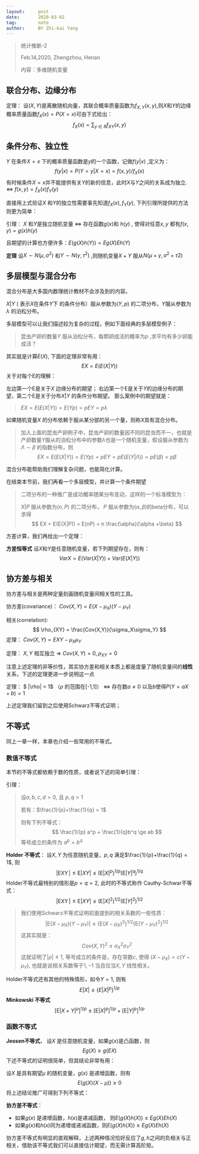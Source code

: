 ```yaml
---
layout:     post
date:       2020-03-02
tag:        note
author:     BY Zhi-kai Yang
---
```


> 统计推断-2
>
> Feb.14,2020,  Zhengzhou, Henan
>
> 内容：多维随机变量

## 联合分布、边缘分布

定理： 设$(X,Y)$是离散随机向量，其联合概率质量函数为$f_{X,Y}(x, y)$,则$X$和$Y$的边缘概率质量函数$f_{X}(x) = P(X=x)$可由下式给出：
$$
f_X(x) = \sum_{y \in R} f_{XY}(x, y)
$$

## 条件分布、独立性

$Y$ 在条件$X=x$ 下的概率质量函数是$y$的一个函数，记做$f(y|x)$ ,定义为：
$$
f(y|x) = P(Y=y|X=x) = f(x, y)/f_X(x)
$$
有时候条件$X =x$并不能提供有关$Y$的新的信息，此时$X$与$Y$之间的关系成为独立. $\iff$  $f(x, y) = f_X(x)f_Y(y)$

直接用上式验证$X$ 和$Y$的独立性需要事先知道$f_X(x),f_Y(y)$, 下列引理所提供的方法则更为简单：

引理： $X$ 和$Y$是独立随机变量 $\iff$ 存在函数$g(x)$和 $h(y)$ , 使得对任意$x, y$ 都有$f(x, y) = g(x)h(y)$

且期望的计算也方便许多：$E(g(X)h(Y)) =Eg(X)Eh(Y)$

**定理**  设$X \sim N(\mu, \sigma^2)$ 和$Y \sim N(\gamma, \tau^2)$ ,则随机变量$X+Y$ 服从$N(\mu+\gamma, \sigma^2 + \tau2)$

## 多层模型与混合分布

混合分布是大多国内数理统计教材不会涉及到的内容。

$X|Y$ ( 表示$X$在条件$Y$下 的条件分布）服从参数为$(Y, p)$ 的二项分布，$Y$服从参数为$\lambda$ 的泊松分布。

多层模型可以让我们描述较为复杂的过程，例如下面经典的多层模型例子：

> 昆虫产卵的数量$Y$ 服从泊松分布，每颗卵成活的概率为$p$ ,求平均有多少卵能成活？

其实就是计算$E(X)$, 下面的定理非常有用：
$$
EX = E(E(X|Y))
$$
关于对每个E的理解：

左边第一个E是关于$X$ 边缘分布的期望； 右边第一个E是关于$Y$的边缘分布的期望，第二个E是关于分布$X|Y$ 的条件分布期望。 那么案例中的期望就是：

> $EX = E(E(X|Y)) = E(Yp) = pEY = p\lambda$

如果随机变量$X$ 的分布依赖于服从某分部的另一个量，则称$X$具有混合分布。

>加入上面的昆虫产卵例子中，昆虫产卵的数量因不同的昆虫而不一，也就是产卵数量$Y$服从的泊松分布中的参数$\lambda$也是一个随机变量，假设服从参数为$\Lambda \sim \beta$ 的指数分布，则
>$$
>EX = E(E(X|Y)) = E(Yp) = pEY=pE(E(Y|\Lambda)) = pE(\beta) = p\beta
>$$

混合分布能帮助我们理解复杂问题，也能简化计算。

在结束本节前，我们再看一个多层模型，并计算一个条件期望

>二项分布的一种推广是成功概率随某分布变动，这样的一个标准模型为：
>
>$X|P$  服从参数为$(n,P)$ 的二项分布， $P$ 服从参数为$(\alpha, \beta)$的beta分布，可以求得
>$$
>EX = E(E(X|P)) = E(nP) = n \frac{\alpha}{\alpha +\beta}
>$$

方差计算，我们再给出一个定理：

**方差恒等式** 设$X$和$Y$是任意随机变量，若下列期望存在，则有：
$$
VarX = E(Var(X|Y)) + Var(E(X|Y))
$$

## 协方差与相关

协方差与相关是两种定量刻画随机变量间相关性的工具。

协方差(covariance)： $Cov(X,Y) =E(X-\mu_X)(Y-\mu_Y)$

相关(correlation):  
$$
\rho_{XY} = \frac{Cov(X,Y)}{\sigma_X\sigma_Y}
$$
定理： $Cov(X,Y) = EXY -\mu_X\mu_Y$

定理： $X,Y$ 相互独立 $\Rightarrow$  $Cov(X,Y) =0, \rho_{XY} = 0$

注意上述定理的非等价性，其实协方差和相关本质上都是度量了随机变量间的**线性**关系，下述的定理更进一步说明这一点

定理： $ |\rho| = 1$ （$\rho$ 的范围在[-1,1]） $\iff$  存在数$a \neq 0$ 以及$b$使得$P(Y =aX+b) =1$

上述定理我们留到之后使用Schwarz不等式证明；

## 不等式

同上一章一样，本章也介绍一些常用的不等式。

### 数值不等式

本节的不等式都依赖于数的性质，或者说下述的简单引理：

引理： 

>设$a, b,c, d >0$, 且 $p, q >1$
>
>若有：$\frac{1}{p}+\frac{1}{q} = 1$
>
>则有下列不等式：
>$$
>\frac{1}{p} a^p + \frac{1}{q}b^q \ge ab
>$$
>等号成立的条件为 $a^p = b^q$

**Holder 不等式**： 设$X,Y$ 为任意随机变量，$p, q$ 满足$\frac{1}{p}+\frac{1}{q} = 1$,   则
$$
|\operatorname{EXY}| \leqslant \mathrm{E}|X Y| \leqslant\left(\mathrm{E}|X|^{p}\right)^{1 / p}\left(\mathrm{E}|Y|^{q}\right)^{1 / q}
$$
Holder不等式最特别的情形是$p=q=2$, 此时的不等式称作 Cauthy-Schwar不等式：
$$
|\operatorname{EXY}| \leqslant \mathrm{E}|X Y| \leqslant\left(\mathrm{E}|X|^{2}\right)^{1 / 2}\left(\mathrm{E}|Y|^{2}\right)^{1 / 2}
$$

>我们使用Schwarz不等式证明前面提到的相关系数的一些性质：
>$$
>\left|\mathrm{E}\left(X-\mu_{X}\right)\left(Y-\mu_{Y}\right)\right| \leqslant\left\{\mathrm{E}\left(X-\mu_{X}\right)^{2}\right\}^{1 / 2}\left\{\mathrm{E}\left(Y-\mu_{Y}\right)^{2}\right\}^{1 / 2}
>$$
>这其实就是：
>$$
>Cov(X,Y)^2 \le \sigma_X^2\sigma_Y^2
>$$
>这就证明了$|\rho| \le 1$,  等号成立的条件是，存在常数$c$, 使得 $(X-\mu_X) = c(Y-\mu_Y)$,  也就是说相关系数等于$1,-1$ 当且仅当$X,Y$ 线性相关。

Holder不等式还有其他的特殊情形，如令$Y=1$, 则有
$$
E|X| \le \{E|X|^p \}^{1/p}
$$
**Minkowski 不等式** 
$$
\left[\mathrm{E}|X+Y|^{\rho}\right]^{1 / p} \leqslant\left[\mathrm{E}|X|^{p}\right]^{1 / p}+\left[\mathrm{E}|Y|^{p}\right]^{1 / p}
$$

### 函数不等式

**Jessen不等式**， 设$X$ 是任意随机变量，如果$g(x)$是凸函数，则
$$
Eg(X) \ge g(EX)
$$
下述不等式的证明很简单，但其结论非常有用：

设$X$ 是具有期望$\mu$ 的随机变量，$g(x)$ 是递增函数，则有
$$
E(g(X)(X-\mu)) \ge 0
$$
将上述结论推广可得到下列不等式：

**协方差不等式**： 

- 如果$g(x)$ 是递增函数，$h(x)$是递减函数， 则$E(g(X)h(X)) \le Eg(X)Eh(X)$
- 如果$g(x)$和$h(x)$同为递增或递减函数，则$E(g(X)h(X)) \ge Eg(X)Eh(X)$

协方差不等式有明显的直观解释，上述两种情况恰好反应了$g,h$之间的负相关与正相关，借助该不等式我们可以直接估计期望，而无需计算高阶矩。